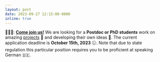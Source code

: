 ```yaml
---
layout: post
date: 2023-09-27 12:15:00-0000
inline: true
---
```


🧑‍🤝‍🧑: **[Come join us!](/join-us)** We are looking for a **Postdoc or PhD students** work on amazing [projects](projects) 🥳 and developing their own ideas 🧠. The current application deadline is **October 15th, 2023** 🕥. Note that due to state regulation this particular position requires you to be proficient at speaking German 🇩🇪.
